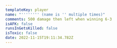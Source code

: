 ```yaml
---
templateKey: player
name: "'''''''' (name is '' multiple times)"
comments: 500 damage then left when winning 6-3
isAFK: false
runsInGetsKilled: false
isToxic: false
date: 2022-11-15T19:11:34.782Z
---
```

